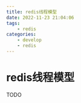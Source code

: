 ```yaml
---
title: redis线程模型
date: 2022-11-23 21:04:06
tags:
    - redis
categories:
	- develop
    - redis
---
```


# redis线程模型

TODO

